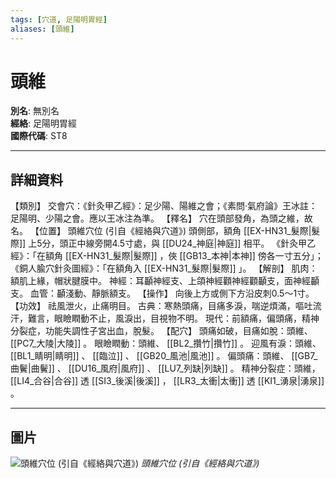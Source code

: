 ```yaml
---
tags: [穴道, 足陽明胃經]
aliases: [頭維]
---
```


# 頭維

**別名**: 無別名  
**經絡**: 足陽明胃經  
**國際代碼**: ST8  

---

## 詳細資料
【類別】
交會穴：《針灸甲乙經》：足少陽、陽維之會；《素問‧氣府論》王冰註：足陽明、少陽之會。應以王冰注為準。
【釋名】
穴在頭部發角，為頭之維，故名。
【位置】
頭維穴位 (引自《經絡與穴道》)
頭側部，額角 [[EX-HN31_髮際|髮際]] 上5分，頭正中線旁開4.5寸處，與 [[DU24_神庭|神庭]] 相平。
《針灸甲乙經》：「在額角 [[EX-HN31_髮際|髮際]] ，俠 [[GB13_本神|本神]] 傍各一寸五分」；
《銅人腧穴針灸圖經》：「在額角入 [[EX-HN31_髮際|髮際]] 」。
【解剖】
肌肉：額肌上緣，帽狀腱膜中。
神經：耳顳神經支、上頜神經顴神經顴顳支，面神經顳支。
血管：顳淺動、靜脈額支。
【操作】
向後上方或側下方沿皮刺0.5～1寸。
【功效】
祛風泄火，止痛明目。
古典：寒熱頭痛，目痛多淚，喘逆煩滿，嘔吐流汗，難言，眼瞼瞤動不止，風淚出，目視物不明。
現代：前額痛，偏頭痛，精神分裂症，功能失調性子宮出血，脫髮。
【配穴】
頭痛如破，目痛如脫：頭維、 [[PC7_大陵|大陵]] 。
眼瞼瞤動：頭維、 [[BL2_攢竹|攢竹]] 。
迎風有淚：頭維、 [[BL1_睛明|睛明]] 、 [[臨泣]] 、 [[GB20_風池|風池]] 。
偏頭痛：頭維、 [[GB7_曲鬢|曲鬢]] 、 [[DU16_風府|風府]] 、 [[LU7_列缺|列缺]] 。
精神分裂症：頭維， [[LI4_合谷|合谷]] 透 [[SI3_後溪|後溪]] ， [[LR3_太衝|太衝]] 透 [[KI1_湧泉|湧泉]] 。

---

## 圖片
![頭維穴位 (引自《經絡與穴道》)](https://yibian.hopto.org/pic/acu/norm/03/touwei(j&a).jpg)
_頭維穴位 (引自《經絡與穴道》)_

